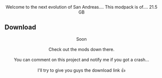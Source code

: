 <h3 align="center"></h3><br>
<p align="center">
Welcome to the next evolution of San Andreas.... 
This modpack is of.... 21.5 GB

## Download
<p align="center">Soon
<br><br>
Check out the mods down there.
<br><br>
You can comment on this project and notify me if you got a crash...
<br><br>
I'll try to give you guys the download link 👍</p>
